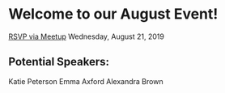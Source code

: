 # Welcome to our August Event!

[RSVP via Meetup](https://www.meetup.com/rladies-brisbane/events/263640982/)
Wednesday, August 21, 2019


## Potential Speakers:
Katie Peterson
Emma Axford
Alexandra Brown
